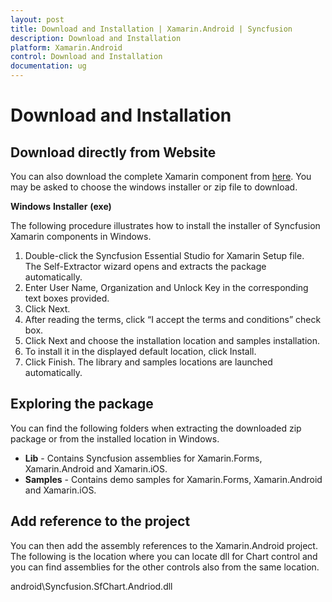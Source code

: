 ```yaml
---
layout: post
title: Download and Installation | Xamarin.Android | Syncfusion
description: Download and Installation
platform: Xamarin.Android
control: Download and Installation
documentation: ug
---
```


# Download and Installation

## Download directly from Website

You can also download the complete Xamarin component from [here](http://www.syncfusion.com/products/xamarin). You may be asked to choose the windows installer or zip file to download.

**Windows** **Installer** **(****exe****)**

The following procedure illustrates how to install the installer of Syncfusion Xamarin components in Windows.

1. Double-click the Syncfusion Essential Studio for Xamarin Setup file. The Self-Extractor wizard opens and extracts the package automatically.
2. Enter User Name, Organization and Unlock Key in the corresponding text boxes provided.
3. Click Next.
4. After reading the terms, click “I accept the terms and conditions” check box.
5. Click Next and choose the installation location and samples installation.
6. To install it in the displayed default location, click Install.
7. Click Finish. The library and samples locations are launched automatically.

## Exploring the package

You can find the following folders when extracting the downloaded zip package or from the installed location in Windows.

* **Lib** - Contains Syncfusion assemblies for Xamarin.Forms, Xamarin.Android and Xamarin.iOS.
* **Samples** - Contains demo samples for Xamarin.Forms, Xamarin.Android and Xamarin.iOS.

## Add reference to the project

You can then add the assembly references to the Xamarin.Android project. The following is the location where you can locate dll for Chart control and you can find assemblies for the other controls also from the same location.

android\Syncfusion.SfChart.Andriod.dll
